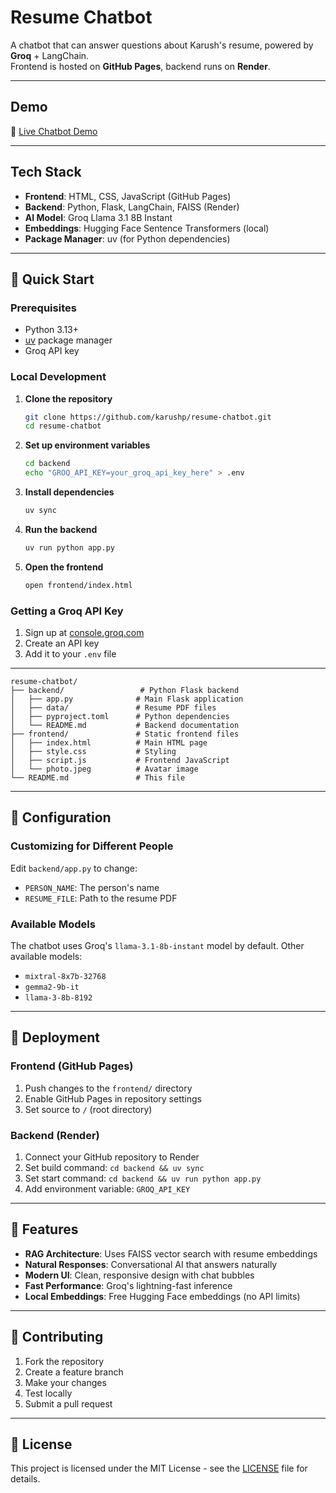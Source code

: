 # Resume Chatbot

A chatbot that can answer questions about Karush's resume, powered by **Groq** + LangChain.  
Frontend is hosted on **GitHub Pages**, backend runs on **Render**.

---

## Demo
🔗 [Live Chatbot Demo](https://karushp.github.io/resume-chatbot)

---

## Tech Stack
- **Frontend**: HTML, CSS, JavaScript (GitHub Pages)
- **Backend**: Python, Flask, LangChain, FAISS (Render)
- **AI Model**: Groq Llama 3.1 8B Instant
- **Embeddings**: Hugging Face Sentence Transformers (local)
- **Package Manager**: uv (for Python dependencies)

---

## 🚀 Quick Start

### Prerequisites
- Python 3.13+
- [uv](https://docs.astral.sh/uv/) package manager
- Groq API key

### Local Development

1. **Clone the repository**
   ```bash
   git clone https://github.com/karushp/resume-chatbot.git
   cd resume-chatbot
   ```

2. **Set up environment variables**
   ```bash
   cd backend
   echo "GROQ_API_KEY=your_groq_api_key_here" > .env
   ```

3. **Install dependencies**
   ```bash
   uv sync
   ```

4. **Run the backend**
   ```bash
   uv run python app.py
   ```

5. **Open the frontend**
   ```bash
   open frontend/index.html
   ```

### Getting a Groq API Key
1. Sign up at [console.groq.com](https://console.groq.com/)
2. Create an API key
3. Add it to your `.env` file

---

```
resume-chatbot/
├── backend/                 # Python Flask backend
│   ├── app.py              # Main Flask application
│   ├── data/               # Resume PDF files
│   ├── pyproject.toml      # Python dependencies
│   └── README.md           # Backend documentation
├── frontend/               # Static frontend files
│   ├── index.html          # Main HTML page
│   ├── style.css           # Styling
│   ├── script.js           # Frontend JavaScript
│   └── photo.jpeg          # Avatar image
└── README.md               # This file
```

---

## 🔧 Configuration

### Customizing for Different People
Edit `backend/app.py` to change:
- `PERSON_NAME`: The person's name
- `RESUME_FILE`: Path to the resume PDF

### Available Models
The chatbot uses Groq's `llama-3.1-8b-instant` model by default. Other available models:
- `mixtral-8x7b-32768`
- `gemma2-9b-it`
- `llama-3-8b-8192`

---

## 🚀 Deployment

### Frontend (GitHub Pages)
1. Push changes to the `frontend/` directory
2. Enable GitHub Pages in repository settings
3. Set source to `/` (root directory)

### Backend (Render)
1. Connect your GitHub repository to Render
2. Set build command: `cd backend && uv sync`
3. Set start command: `cd backend && uv run python app.py`
4. Add environment variable: `GROQ_API_KEY`

---

## 📝 Features

- **RAG Architecture**: Uses FAISS vector search with resume embeddings
- **Natural Responses**: Conversational AI that answers naturally
- **Modern UI**: Clean, responsive design with chat bubbles
- **Fast Performance**: Groq's lightning-fast inference
- **Local Embeddings**: Free Hugging Face embeddings (no API limits)

---

## 🤝 Contributing

1. Fork the repository
2. Create a feature branch
3. Make your changes
4. Test locally
5. Submit a pull request

---

## 📄 License

This project is licensed under the MIT License - see the [LICENSE](LICENSE) file for details.
